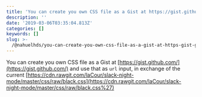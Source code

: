 ```yaml
---
title: 'You can create you own CSS file as a Gist at https://gist.github.com/'
description: ''
date: '2019-03-06T03:35:04.813Z'
categories: []
keywords: []
slug: >-
  /@nahuelhds/you-can-create-you-own-css-file-as-a-gist-at-https-gist-github-com-8849d9929b8c
---
```


You can create you own CSS file as a Gist at [https://gist.github.com/](https://gist.github.com/) and use that as `url` input, in exchange of the current [https://cdn.rawgit.com/laCour/slack-night-mode/master/css/raw/black.css](https://cdn.rawgit.com/laCour/slack-night-mode/master/css/raw/black.css%27)